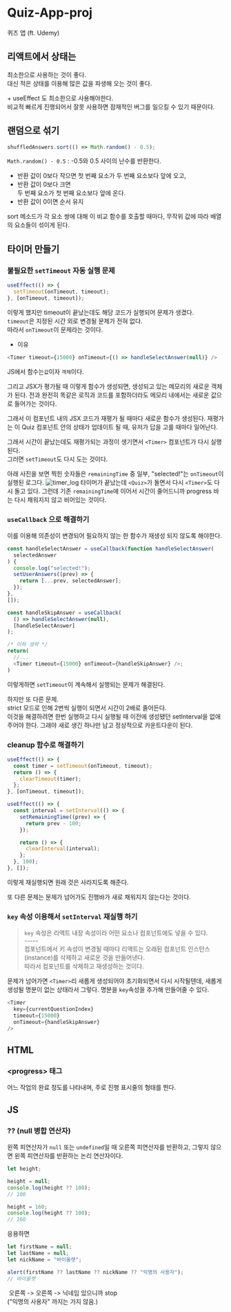# Quiz-App-proj

퀴즈 앱 (ft. Udemy)

## 리액트에서 상태는

최소한으로 사용하는 것이 좋다.  
대신 적은 상태를 이용해 많은 값을 파생해 오는 것이 좋다.

\+ useEffect 도 최소한으로 사용해야한다.  
비교적 빠르게 진행되어서 잘못 사용하면 잠재적인 버그를 일으킬 수 있기 때문이다.

## 랜덤으로 섞기

```js
shuffledAnswers.sort(() => Math.random() - 0.5);
```

`Math.random() - 0.5` : -0.5와 0.5 사이의 난수를 반환한다.

- 반환 값이 0보다 작으면
  첫 번째 요소가 두 번째 요소보다 앞에 오고,
- 반환 값이 0보다 크면  
  두 번째 요소가 첫 번째 요소보다 앞에 온다.
- 반환 값이 0이면
  순서 유지

sort 메소드가 각 요소 쌍에 대해 이 비교 함수를 호출할 때마다, 무작위 값에 따라 배열의 요소들이 섞이게 된다.

## 타이머 만들기

### 불필요한 `setTimeout` 자동 실행 문제

```js
useEffect(() => {
  setTimeout(onTimeout, timeout);
}, [onTimeout, timeout]);
```

이렇게 했지만 timeout이 끝났는데도 해당 코드가 실행되어 문제가 생겼다.  
`timeout`은 지정된 시간 외로 변경될 문제가 전혀 없다.  
따라서 `onTimeout`이 문제라는 것이다.

- 이유

```js
<Timer timeout={15000} onTimeout={() => handleSelectAnswer(null)} />
```

JS에서 함수는`값`이자 `객체`이다.

그리고 JSX가 평가될 때 이렇게 함수가 생성되면, 생성되고 있는 메모리의 새로운 객체가 된다. 전과 완전히 똑같은 로직과 코드를 포함하더라도 메모리 내에서는 새로운 값으로 들어가는 것이다.

그래서 이 컴포넌트 내의 JSX 코드가 재평가 될 때마다 새로운 함수가 생성된다. 재평가는 이 Quiz 컴포넌트 안의 상태가 업데이트 될 때, 유저가 답을 고를 때마다 일어난다.

그래서 시간이 끝났는데도 재평가되는 과정이 생기면서 `<Timer>` 컴포넌트가 다시 실행된다.  
그러면 `setTimeout`도 다시 도는 것이다.

아래 사진을 보면 찍힌 숫자들은 `remainingTime` 중 일부, "selected!"는 `onTimeout`이 실행된 로그다.
![timer_log](./md-assets/timer-log.png)
타이머가 끝났는데 `<Quiz>`가 돌면서 다시 `<Timer>`도 다시 돌고 있다. 그런데 기존 `remainingTime`에 이어서 시간이 줄어드니까 progress 바는 다시 채워지지 않고 비어있는 것이다.

### `useCallback` 으로 해결하기

이를 이용해 의존성이 변경되어 필요하지 않는 한 함수가 재생성 되지 않도록 해야한다.

```js
const handleSelectAnswer = useCallback(function handleSelectAnswer(
  selectedAnswer
) {
  console.log("selected!");
  setUserAnswers((prev) => {
    return [...prev, selectedAnswer];
  });
},
[]);

const handleSkipAnswer = useCallback(
  () => handleSelectAnswer(null),
  [handleSelectAnswer]
);

/* 이하 생략 */
return(
  //...
  <Timer timeout={15000} onTimeout={handleSkipAnswer} />;
)
```

이렇게하면 `setTimeout`이 계속해서 실행되는 문제가 해결된다.

하지만 또 다른 문제.  
strict 모드로 인해 2번씩 실행이 되면서 시간이 2배로 줄어든다.  
이것을 해결하려면 한번 실행하고 다시 실행될 때 이전에 생성됐던 setInterval을 없애주어야 한다. 그래야 새로 생긴 하나만 남고 정상적으로 카운트다운이 된다.

### cleanup 함수로 해결하기

```js
useEffect(() => {
  const timer = setTimeout(onTimeout, timeout);
  return () => {
    clearTimeout(timer);
  };
}, [onTimeout, timeout]);

useEffect(() => {
  const interval = setInterval(() => {
    setRemainingTime((prev) => {
      return prev - 100;
    });

    return () => {
      clearInterval(interval);
    };
  }, 100);
}, []);
```

이렇게 재실행되면 원래 것은 사라지도록 해준다.

또 다른 문제는 문제가 넘어가도 진행바가 새로 채워지지 않는다는 것이다.

### `key` 속성 이용해서 `setInterval` 재실행 하기

> `key` 속성은 리액트 내장 속성이라 어떤 요소나 컴포넌트에도 넣을 수 있다.  
> \-----  
> 컴포넌트에서 키 속성이 변경될 때마다 리액트는 오래된 컴포넌트 인스턴스(instance)를 삭제하고 새로운 것을 만들어낸다.  
> 따라서 컴포넌트를 삭제하고 재생성하는 것이다.

문제가 넘어가면 `<Timer>`리 새롭게 생성되어야 초기화되면서 다시 시작될텐데, 새롭게 생성될 명분이 없는 상태라서 그렇다. 명분을 `key`속성을 추가해 만들어줄 수 있다.

```js
<Timer
  key={currentQuestionIndex}
  timeout={15000}
  onTimeout={handleSkipAnswer}
/>
```

## HTML

### \<progress> 태그

어느 작업의 완료 정도를 나타내며, 주로 진행 표시줄의 형태를 띈다.

## JS

### ?? (null 병합 연산자)

왼쪽 피연산자가 `null` 또는 `undefined`일 때 오른쪽 피연산자를 반환하고, 그렇지 않으면 왼쪽 피연산자를 반환하는 논리 연산자이다.

```js
let height;

height = null;
console.log(height ?? 100);
// 100

height = 160;
console.log(height ?? 100);
// 160
```

응용하면

```js
let firstName = null;
let lastName = null;
let nickName = "바이올렛";

alert(firstName ?? lastName ?? nickName ?? "익명의 사용자"); 
// 바이올렛
```
 오른쪽 -> 오른쪽 -> 닉네임 있으니까 stop  
 ("익명의 사용자" 까지는 가지 않음.)